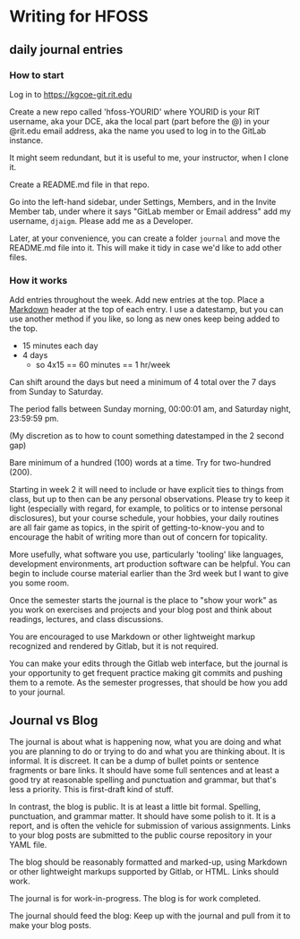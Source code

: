 
# Writing for HFOSS

## daily journal entries 

### How to start

Log in to https://kgcoe-git.rit.edu

Create a new repo called 'hfoss-YOURID' where YOURID is your RIT username, aka
your DCE, aka the local part (part before the @) in your @rit.edu email
address, aka the name you used to log in to the GitLab instance.

It might seem redundant, but it is useful to me, your instructor, when I
clone it.

Create a README.md file in that repo.

Go into the left-hand sidebar, under Settings, Members, and in the Invite
Member tab, under where it says "GitLab member or Email address" add my
username, `djaigm`.  Please add me as a Developer.

Later, at your convenience, you can create a folder `journal` and move the
README.md file into it. This will make it tidy in case we'd like to add
other files.


### How it works

Add entries throughout the week. Add new entries at the top. Place a
[Markdown](https://github.com/adam-p/markdown-here/wiki/Markdown-Cheatsheet) 
header at the top of each entry. I use a datestamp, but you can use
another method if you like, so long as new ones keep being added to the top.


  * 15 minutes each day 
  * 4 days 
    * so 4x15 == 60 minutes == 1 hr/week

Can shift around the days but need a minimum of 4 total over the 7 days from
Sunday to Saturday.

The period falls between Sunday morning, 00:00:01 am, and Saturday night, 23:59:59 pm.  

(My discretion as to how to count something datestamped in the 2 second gap)

Bare minimum of a hundred (100) words at a time. Try for two-hundred (200).

Starting in week 2 it will need to include or have explicit ties to things
from class, but up to then can be any personal observations.  Please try to
keep it light (especially with regard, for example, to politics or to intense
personal disclosures), but your course schedule, your hobbies, your daily
routines are all fair game as topics, in the spirit of getting-to-know-you
and to encourage the habit of writing more than out of concern for topicality.

More usefully, what software you use, particularly 'tooling' like languages,
development environments, art production software can be helpful. You can
begin to include course material earlier than the 3rd week but I want to
give you some room.

Once the semester starts the journal is the place to "show your work" as you
work on exercises and projects and your blog post and think about readings,
lectures, and class discussions.

You are encouraged to use Markdown or other lightweight markup recognized
and rendered by Gitlab, but it is not required.

You can make your edits through the Gitlab web interface, but the journal is
your opportunity to get frequent practice making git commits and pushing
them to a remote. As the semester progresses, that should be how you add to
your journal.


## Journal vs Blog

The journal is about what is happening now, what you are doing and what you
are planning to do or trying to do and what you are thinking about.  It is
informal.  It is discreet.  It can be a dump of bullet points or sentence
fragments or bare links.  It should have some full sentences and at least a
good try at reasonable spelling and punctuation and grammar, but that's less
a priority.  This is first-draft kind of stuff.

In contrast, the blog is public.  It is at least a little bit formal. 
Spelling, punctuation, and grammar matter.  It should have some polish to
it.  It is a report, and is often the vehicle for submission of various
assignments. Links to your blog posts are submitted to the public course
repository in your YAML file.

The blog should be reasonably formatted and marked-up, using Markdown or
other lightweight markups supported by Gitlab, or HTML.  Links should work.

The journal is for work-in-progress. The blog is for work completed.

The journal should feed the blog: Keep up with the journal and pull from it
to make your blog posts.

